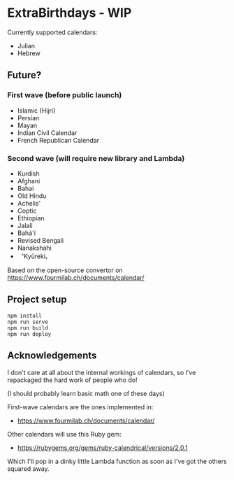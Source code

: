# ExtraBirthdays - WIP

Currently supported calendars:
- Julian
- Hebrew

## Future?

### First wave (before public launch)

- Islamic (Hijri)
- Persian
- Mayan
- Indian Civil Calendar
- French Republican Calendar

### Second wave (will require new library and Lambda)
- Kurdish
- Afghani
- Bahai
- Old Hindu
- Achelis'
- Coptic
- Ethiopian
- Jalali
- Bahá'í 
- Revised Bengali
- Nanakshahi
- 〝Kyūreki〟

Based on the open-source convertor on https://www.fourmilab.ch/documents/calendar/

## Project setup
```
npm install
npm run serve
npm run build
npm run deploy
```

## Acknowledgements

I don't care at all about the internal workings of calendars, so I've repackaged the hard work of people who do!

(I should probably learn basic math one of these days) 

First-wave calendars are the ones implemented in:
* https://www.fourmilab.ch/documents/calendar/

Other calendars will use this Ruby gem:
* https://rubygems.org/gems/ruby-calendrical/versions/2.0.1

Which I'll pop in a dinky little Lambda function as soon as I've got the others squared away.
